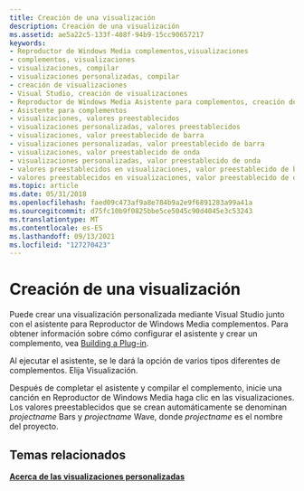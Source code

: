 ```yaml
---
title: Creación de una visualización
description: Creación de una visualización
ms.assetid: ae5a22c5-133f-408f-94b9-15cc90657217
keywords:
- Reproductor de Windows Media complementos,visualizaciones
- complementos, visualizaciones
- visualizaciones, compilar
- visualizaciones personalizadas, compilar
- creación de visualizaciones
- Visual Studio, creación de visualizaciones
- Reproductor de Windows Media Asistente para complementos, creación de visualizaciones
- Asistente para complementos
- visualizaciones, valores preestablecidos
- visualizaciones personalizadas, valores preestablecidos
- visualizaciones, valor preestablecido de barra
- visualizaciones personalizadas, valor preestablecido de barra
- visualizaciones, valor preestablecido de onda
- visualizaciones personalizadas, valor preestablecido de onda
- valores preestablecidos en visualizaciones, valor preestablecido de barra
- valores preestablecidos en visualizaciones, valor preestablecido de onda
ms.topic: article
ms.date: 05/31/2018
ms.openlocfilehash: faed09c473af9a8e784b9a2e9f6891283a99a41a
ms.sourcegitcommit: d75fc10b9f0825bbe5ce5045c90d4045e3c53243
ms.translationtype: MT
ms.contentlocale: es-ES
ms.lasthandoff: 09/13/2021
ms.locfileid: "127270423"
---
```

# <a name="building-a-visualization"></a>Creación de una visualización

Puede crear una visualización personalizada mediante Visual Studio junto con el asistente para Reproductor de Windows Media complementos. Para obtener información sobre cómo configurar el asistente y crear un complemento, vea [Building a Plug-in](building-a-plug-in.md).

Al ejecutar el asistente, se le dará la opción de varios tipos diferentes de complementos. Elija Visualización.

Después de completar el asistente y compilar el complemento, inicie una canción en Reproductor de Windows Media haga clic en las visualizaciones. Los valores preestablecidos que se crean automáticamente se denominan *projectname* Bars y *projectname* Wave, donde *projectname* es el nombre del proyecto.

## <a name="related-topics"></a>Temas relacionados

<dl> <dt>

[**Acerca de las visualizaciones personalizadas**](about-custom-visualizations.md)
</dt> </dl>

 

 




